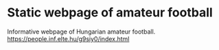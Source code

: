 # Static webpage of amateur football
 Informative webpage of Hungarian amateur football.
 https://people.inf.elte.hu/g9siy0/index.html
